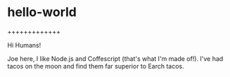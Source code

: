 # hello-world
+++++++++++++

Hi Humans!

Joe here, I like Node.js and Coffescript (that's what I'm made of!).
I've had tacos on the moon and find them far superior to Earch tacos.
